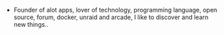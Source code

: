 - Founder of alot apps, lover of technology, programming language, open source, forum, docker, unraid and arcade, I like to discover and learn new things..
  <br>





























































































































































































































































































































































































































































































































































































































































































































































































































































































































































































































































































































































































































































































































































































































































































































































































































































































































































































































































































































































































































































































































































































































































































































































































































































































































































































































































































































































































































































































































































































































































































































































































































































































































































































































































































































































































































































































































































































































































































































































































































































































































































































































































































































































































































































































































































































































































































































































































































































































































































































































































































































































































































































































































































